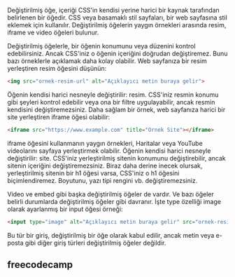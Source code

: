 Değiştirilmiş öğe, içeriği CSS'in kendisi yerine harici bir kaynak tarafından belirlenen bir öğedir. CSS veya basamaklı stil sayfaları, bir web sayfasına stil eklemek için kullanılır. Değiştirilmiş öğelerin yaygın örnekleri arasında resim, iframe ve video öğeleri bulunur.

Değiştirilmiş öğelerle, bir öğenin konumunu veya düzenini kontrol edebilirsiniz. Ancak CSS'iniz o öğenin içeriğini doğrudan değiştiremez. Bunu bazı örneklerle açıklamak daha kolay olabilir. Web sayfanıza bir resim yerleştiren resim öğesini düşünün:

```html
<img src="ornek-resim-url" alt="Açıklayıcı metin buraya gelir">
```
Öğenin kendisi harici nesneyle değiştirilir: resim. CSS'iniz resmin konumu gibi şeyleri kontrol edebilir veya ona bir filtre uygulayabilir, ancak resmin kendisini değiştiremezsiniz. Daha sağlam bir örnek, web sayfanıza harici bir site yerleştiren iframe öğesi olabilir:

```html
<iframe src="https://www.example.com" title="Örnek Site"></iframe>
```
iframe öğesini kullanmanın yaygın örnekleri, Haritalar veya YouTube videolarını sayfaya yerleştirmek olabilir. Öğenin kendisi harici nesneyle değiştirilir: site. CSS'iniz yerleştirilmiş sitenin konumunu değiştirebilir, ancak sitenin içeriğini değiştiremezsiniz. Biraz daha derine inecek olursak, yerleştirilmiş sitenin bir h1 öğesi varsa, CSS'iniz o h1 öğesini biçimlendiremez. Boyutunu, yazı tipi rengini vb. değiştiremezsiniz.

Video ve embed gibi başka değiştirilmiş öğeler de vardır. Ve bazı öğeler belirli durumlarda değiştirilmiş öğeler gibi davranır. İşte type özelliği image olarak ayarlanmış bir input öğesi örneği:

```html
<input type="image" alt="Açıklayıcı metin buraya gelir" src="ornek-resim-url">
```
Bu tür bir giriş, değiştirilmiş bir öğe olarak kabul edilir, ancak metin veya e-posta gibi diğer giriş türleri değiştirilmiş öğeler değildir.

## freecodecamp